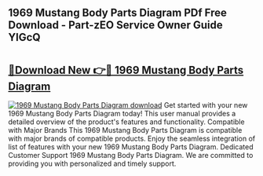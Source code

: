 ## 1969 Mustang Body Parts Diagram PDf Free Download - Part-zEO Service Owner Guide YIGcQ

# <h2><a href="http://dfl0ac.blite.top/?on=1969+Mustang+Body+Parts+Diagram">🔗Download New 👉🔴 1969 Mustang Body Parts Diagram</a></h2>

[![1969 Mustang Body Parts Diagram download](https://i.imgur.com/lujVjoI.png)](http://dfl0ac.blite.top/?on=1969+Mustang+Body+Parts+Diagram)
Get started with your new 1969 Mustang Body Parts Diagram today! This user manual provides a detailed overview of the product's features and functionality. Compatible with Major Brands This 1969 Mustang Body Parts Diagram is compatible with major brands of compatible products. Enjoy the seamless integration of list of features with your new 1969 Mustang Body Parts Diagram. Dedicated Customer Support 1969 Mustang Body Parts Diagram. We are committed to providing you with personalized and timely support.
